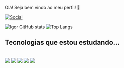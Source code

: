 Olá! Seja bem vindo ao meu perfil! 🤙

[![Social](https://img.shields.io/badge/Instagram-E4405F?style=for-the-badge&logo=instagram&logoColor=white)](https://www.instagram.com/igorbarreto10/)

![Igor GitHub stats](https://github-readme-stats.vercel.app/api?username=Igor-Barreto&show_icons=true&theme=radical)
![Top Langs](https://github-readme-stats.vercel.app/api/top-langs/?username=Igor-Barreto&layout=compact&theme=onedark)

## Tecnologias que estou estudando...
<div style="display: inline_block"><br/>
        <img align="center" alt"HTML5" src="https://img.shields.io/badge/HTML5-E34F26?style=for-the-badge&logo=html5&logoColor=white" />
        <img align="center" alt"Python" src="https://img.shields.io/badge/Python-14354C?style=for-the-badge&logo=python&logoColor=white" />
        <img align="center" alt"C" src="https://img.shields.io/badge/C-00599C?style=for-the-badge&logo=c&logoColor=white" />
        <img align="center" alt"CSS3" src="https://img.shields.io/badge/CSS3-1572B6?style=for-the-badge&logo=css3&logoColor=white" />
        <img align="center" alt"JavaScript" src="https://img.shields.io/badge/JavaScript-F7DF1E?style=for-the-badge&logo=javascript&logoColor=black" />   
<div><br/>

